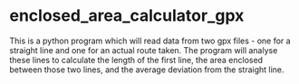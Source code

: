 # enclosed_area_calculator_gpx
This is a python program which will read data from two gpx files - one for a straight line and one for an actual route taken.
The program will analyse these lines to calculate the length of the first line, the area enclosed between those two lines, and the average deviation from the straight line.
